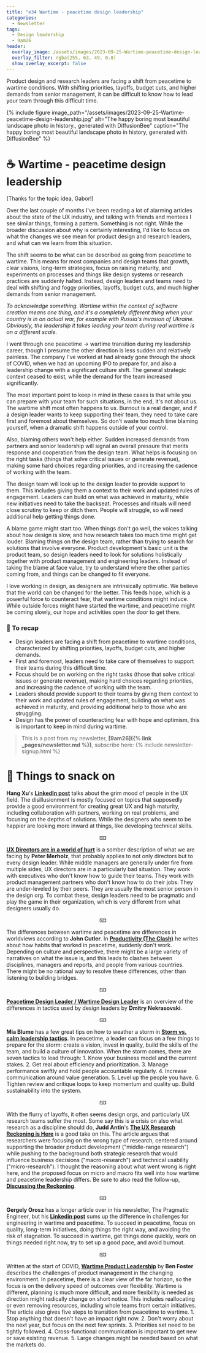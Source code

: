 ```yaml
---
title: "e34 Wartime - peacetime design leadership"
categories:
  - Newsletter
tags:
  - Design leadership
  - 9am26
header:
  overlay_image: /assets/images/2023-09-25-Wartime-peacetime-design-leadership.jpg
  overlay_filter: rgba(255, 63, 49, 0.8)
  show_overlay_excerpt: false
---
```


Product design and research leaders are facing a shift from peacetime to wartime conditions. With shifting priorities, layoffs, budget cuts, and higher demands from senior management, it can be difficult to know how to lead your team through this difficult time.

{% include figure image_path="/assets/images/2023-09-25-Wartime-peacetime-design-leadership.jpg" alt="The happy boring most beautiful landscape photo in history., generated with DiffusionBee" caption="The happy boring most beautiful landscape photo in history, generated with DiffusionBee" %}

# ☕ Wartime - peacetime design leadership

(Thanks for the topic idea, Gabor!)

Over the last couple of months I've been reading a lot of alarming articles about the state of the UX industry, and talking with friends and mentees I see similar things, forming a pattern. Something is not right. While the broader discussion about why is certainly interesting, I'd like to focus on what the changes we see mean for product design and research leaders, and what can we learn from this situation.

The shift seems to be what can be described as going from peacetime to wartime. This means for most companies and design teams that growth, clear visions, long-term strategies, focus on raising maturity, and experiments on processes and things like design systems or research practices are suddenly halted. Instead, design leaders and teams need to deal with shifting and foggy priorities, layoffs, budget cuts, and much higher demands from senior management.

*To acknowledge something. Wartime within the context of software creation means one thing, and it's a completely different thing when your country is in an actual war, for example with Russia's invasion of Ukraine. Obviously, the leadership it takes leading your team during real wartime is on a different scale.*

I went through one peacetime -> wartime transition during my leadership career, though I presume the other direction is less sudden and relatively painless. The company I've worked at had already gone through the shock of COVID, when we had an upcoming IPO to prepare for, and also a leadership change with a significant culture shift. The general strategic context ceased to exist, while the demand for the team increased significantly.

The most important point to keep in mind in these cases is that while you can prepare with your team for such situations, in the end, it's not about us. The wartime shift most often happens to us. Burnout is a real danger, and if a design leader wants to keep supporting their team, they need to take care first and foremost about themselves. So don't waste too much time blaming yourself, when a dramatic shift happens outside of your control.

Also, blaming others won't help either. Sudden increased demands from partners and senior leadership will signal an overall pressure that merits response and cooperation from the design team. What helps is focusing on the right tasks (things that solve critical issues or generate revenue), making some hard choices regarding priorities, and increasing the cadence of working with the team.

The design team will look up to the design leader to provide support to them. This includes giving them a context to their work and updated rules of engagement. Leaders can build on what was achieved in maturity, while new initiatives need to take the backseat. Processes and rituals will need close scrutiny to keep or ditch them. People will struggle, so will need additional help getting things done.

A blame game might start too. When things don't go well, the voices talking about how design is slow, and how research takes too much time might get louder. Blaming things on the design team, rather than trying to search for solutions that involve everyone. Product development's basic unit is the product team, so design leaders need to look for solutions holistically together with product management and engineering leaders. Instead of taking the blame at face value, try to understand where the other parties coming from, and things can be changed to fit everyone. 

I love working in design, as designers are intrinsically optimistic. We believe that the world can be changed for the better. This feeds hope, which is a powerful force to counteract fear, that wartime conditions might induce. While outside forces might have started the wartime, and peacetime might be coming slowly, our hope and activities open the door to get there.

### 🥤 To recap

- Design leaders are facing a shift from peacetime to wartime conditions, characterized by shifting priorities, layoffs, budget cuts, and higher demands.
- First and foremost, leaders need to take care of themselves to support their teams during this difficult time.
- Focus should be on working on the right tasks (those that solve critical issues or generate revenue), making hard choices regarding priorities, and increasing the cadence of working with the team.
- Leaders should provide support to their teams by giving them context to their work and updated rules of engagement, building on what was achieved in maturity, and providing additional help to those who are struggling.
- Design has the power of counteracting fear with hope and optimism, this is important to keep in mind during wartime.

> This is a post from my newsletter, **[9am26]({% link _pages/newsletter.md %})**, subscribe here:
> {% include newsletter-signup.html %}

# 🍪 Things to snack on

**Hang Xu**'s [**LinkedIn post**](https://www.linkedin.com/feed/update/urn:li:activity:7074376898830573568/) talks about the grim mood of people in the UX field. The disillusionment is mostly focused on topics that supposedly provide a good environment for creating great UX and high maturity, including collaboration with partners, working on real problems, and focusing on the depths of solutions. While the designers who seem to be happier are looking more inward at things, like developing technical skills. 

<p style="text-align: center;">🁊</p>

[**UX Directors are in a world of hurt**](https://www.linkedin.com/pulse/ux-directors-world-hurt-peter-merholz/) is a somber description of what we are facing by **Peter Merholz**, that probably applies to not only directors but to every design leader. While middle managers are generally under fire from multiple sides, UX directors are in a particularly bad situation. They work with executives who don't know how to guide their teams. They work with product management partners who don't know how to do their jobs. They are under-leveled by their peers. They are usually the most senior person in the design org. To combat these, design leaders need to be pragmatic and play the game in their organization, which is very different from what designers usually do.

<p style="text-align: center;">🁊</p>

The differences between wartime and peacetime are differences in worldviews according to **John Cutler**. In [**Productivity (The Clash)**](https://cutlefish.substack.com/p/tbm-231-productivity-the-clash/) he writes about how habits that worked in peacetime, suddenly don't work. Depending on culture and perspective, there might be a large variety of narratives on what the issue is, and this leads to clashes between disciplines, managers and reports, and people from various countries. There might be no rational way to resolve these differences, other than listening to building bridges. 

<p style="text-align: center;">🁊</p>

[**Peacetime Design Leader / Wartime Design Leader**](https://www.linkedin.com/pulse/peacetime-design-leader-wartime-dmitry-nekrasovski/) is an overview of the differences in tactics used by design leaders by **Dmitry Nekrasovski**.

<p style="text-align: center;">🁊</p>

**Mia Blume** has a few great tips on how to weather a storm in  [**Storm vs. calm leadership tactics**](https://blog.designdept.co/storm-vs-calm-leadership-tactics-e64a63aab0da). In peacetime, a leader can focus on a few things to prepare for the storm: create a vision, invest in quality, build the skills of the team, and build a culture of innovation. When the storm comes, there are seven tactics to lead through: 1. Know your business model and the current stakes. 2. Get real about efficiency and prioritization. 3. Manage performance swiftly and hold people accountable regularly. 4. Increase communication around value generation. 5. Level up the people you have. 6. Tighten review and critique loops to keep momentum and quality up. Build sustainability into the system.

<p style="text-align: center;">🁊</p>

With the flurry of layoffs, it often seems design orgs, and particularly UX research teams suffer the most. Some say this is a crisis on also what research as a discipline should do, **Judd Antin**'s [**The UX Research Reckoning is Here**](https://medium.com/onebigthought/the-ux-research-reckoning-is-here-c63710ea4084/) is a good take on this. The article argues that researchers were focusing on the wrong type of research, centered around supporting the broader product development ("middle-range research") while pushing to the background both strategic research that would influence business decisions ("macro-research") and technical usability ("micro-research"). I thought the reasoning about what went wrong is right here, and the proposed focus on micro and macro fits well into how wartime and peacetime leadership differs. Be sure to also read the follow-up, [**Discussing the Reckoning**](https://medium.com/onebigthought/discussing-the-reckoning-1b59d7ef7dcf).

<p style="text-align: center;">🁊</p>

**Gergely Orosz** has a longer article over in his newsletter, The Pragmatic Engineer, but his [**Linkedin post**](https://www.linkedin.com/posts/gergelyorosz_wartime-stressful-times-vs-peacetime-activity-7045361529432530944-AXnJ/) sums up the difference in challenges for engineering in wartime and peacetime. To succeed in peacetime, focus on quality, long-term initiatives, doing things the right way, and avoiding the risk of stagnation. To succeed in wartime, get things done quickly, work on things needed right now, try to set up a good pace, and avoid burnout.

<p style="text-align: center;">🁊</p>

Written at the start of COVID, [**Wartime Product Leadership**](https://medium.com/swlh/wartime-product-leadership-b820f8eb8c02/) by **Ben Foster** describes the challenges of product management in the changing environment.  In peacetime, there is a clear view of the far horizon, so the focus is on the delivery speed of outcomes over flexibility. Wartime is different, planning is much more difficult, and more flexibility is needed as direction might radically change on short notice. This includes reallocating or even removing resources, including whole teams from certain initiatives. The article also gives five steps to transition from peacetime to wartime. 1. Stop anything that doesn't have an impact right now. 2. Don't worry about the next year, but focus on the next few sprints. 3. Priorities set need to be tightly followed. 4. Cross-functional communication is important to get new or save existing revenue. 5. Large changes might be needed based on what the markets do. 
